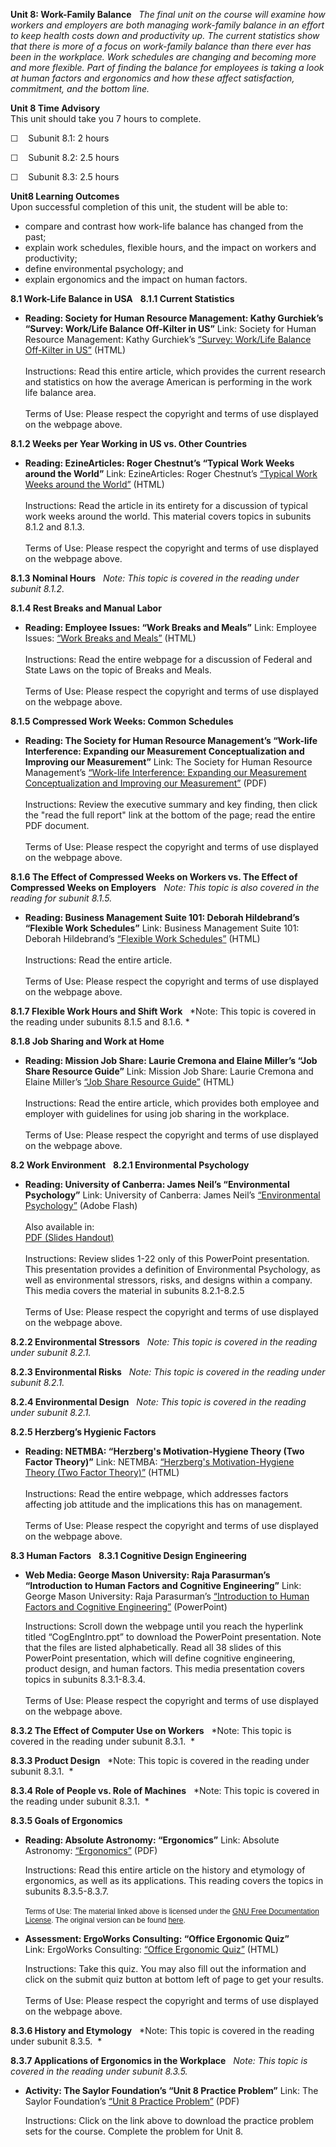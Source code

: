 **Unit 8: Work-Family Balance** <span id="8"></span> 
*The final unit on the course will examine how workers and employers are
both managing work-family balance in an effort to keep health costs down
and productivity up. The current statistics show that there is more of a
focus on work-family balance than there ever has been in the workplace.
Work schedules are changing and becoming more and more flexible. Part of
finding the balance for employees is taking a look at human factors and
ergonomics and how these affect satisfaction, commitment, and the bottom
line.*

**Unit 8 Time Advisory**  
This unit should take you 7 hours to complete.

☐    Subunit 8.1: 2 hours

☐    Subunit 8.2: 2.5 hours

☐    Subunit 8.3: 2.5 hours

**Unit8 Learning Outcomes**  
Upon successful completion of this unit, the student will be able to:

-   compare and contrast how work-life balance has changed from the
    past;
-   explain work schedules, flexible hours, and the impact on workers
    and productivity;
-   define environmental psychology; and
-   explain ergonomics and the impact on human factors.

**8.1 Work-Life Balance in USA** <span id="8.1"></span> 
**8.1.1 Current Statistics** <span id="8.1.1"></span> 
-   **Reading: Society for Human Resource Management: Kathy Gurchiek’s
    “Survey: Work/Life Balance Off-Kilter in US”**
    Link: Society for Human Resource Management: Kathy Gurchiek’s
    [“Survey: Work/Life Balance Off-Kilter in
    US”](http://www.shrm.org/publications/hrnews/pages/worklifeoffkilter.aspx)
    (HTML)  
        
     Instructions: Read this entire article, which provides the current
    research and statistics on how the average American is performing in
    the work life balance area.  
        
     Terms of Use: Please respect the copyright and terms of use
    displayed on the webpage above. 

**8.1.2 Weeks per Year Working in US vs. Other Countries** <span
id="8.1.2"></span> 
-   **Reading: EzineArticles: Roger Chestnut’s “Typical Work Weeks
    around the World”**
    Link: EzineArticles: Roger Chestnut’s [“Typical Work Weeks around
    the
    World”](http://ezinearticles.com/?Typical-Work-Weeks-Around-the-World&id=3793724)
    (HTML)  
        
     Instructions: Read the article in its entirety for a discussion of
    typical work weeks around the world. This material covers topics in
    subunits 8.1.2 and 8.1.3.  
        
     Terms of Use: Please respect the copyright and terms of use
    displayed on the webpage above. 

**8.1.3 Nominal Hours** <span id="8.1.3"></span> 
*Note: This topic is covered in the reading under subunit 8.1.2.*

**8.1.4 Rest Breaks and Manual Labor** <span id="8.1.4"></span> 
-   **Reading: Employee Issues: “Work Breaks and Meals”**
    Link: Employee Issues: [“Work Breaks and
    Meals”](http://employeeissues.com/breaks_meals.htm) (HTML)  
        
     Instructions: Read the entire webpage for a discussion of Federal
    and State Laws on the topic of Breaks and Meals.  
        
     Terms of Use: Please respect the copyright and terms of use
    displayed on the webpage above. 

**8.1.5 Compressed Work Weeks: Common Schedules** <span
id="8.1.5"></span> 
-   **Reading: The Society for Human Resource Management’s “Work-life
    Interference: Expanding our Measurement Conceptualization and
    Improving our Measurement”**
    Link: The Society for Human Resource Management’s [“Work-life
    Interference: Expanding our Measurement Conceptualization and
    Improving our
    Measurement”](http://www.shrm.org/about/foundation/research/pages/shrmfoundationresearchryan.aspx)
    (PDF)  
        
     Instructions: Review the executive summary and key finding, then
    click the "read the full report" link at the bottom of the page;
    read the entire PDF document.  
        
     Terms of Use: Please respect the copyright and terms of use
    displayed on the webpage above. 

**8.1.6 The Effect of Compressed Weeks on Workers vs. The Effect of
Compressed Weeks on Employers** <span id="8.1.6"></span> 
*Note: This topic is also covered in the reading for subunit 8.1.5.*

-   **Reading: Business Management Suite 101: Deborah Hildebrand’s
    “Flexible Work Schedules”**
    Link: Business Management Suite 101: Deborah Hildebrand’s [“Flexible
    Work
    Schedules](http://deborah-s-hildebrand.suite101.com/flexible-work-schedules-a33465)[”](http://deborah-s-hildebrand.suite101.com/flexible-work-schedules-a33465)
    (HTML)  
        
     Instructions: Read the entire article.  
        
     Terms of Use: Please respect the copyright and terms of use
    displayed on the webpage above. 

**8.1.7 Flexible Work Hours and Shift Work** <span id="8.1.7"></span> 
*Note: This topic is covered in the reading under subunits 8.1.5 and
8.1.6. *

**8.1.8 Job Sharing and Work at Home** <span id="8.1.8"></span> 
-   **Reading: Mission Job Share: Laurie Cremona and Elaine Miller’s
    “Job Share Resource Guide”**
    Link: Mission Job Share: Laurie Cremona and Elaine Miller’s [“Job
    Share Resource
    Guide”](http://missionjobshare.com/Job_Share_Resource_Guide.pdf)
    (HTML)  
        
     Instructions: Read the entire article, which provides both employee
    and employer with guidelines for using job sharing in the
    workplace.  
        
     Terms of Use: Please respect the copyright and terms of use
    displayed on the webpage above. 

**8.2 Work Environment** <span id="8.2"></span> 
**8.2.1 Environmental Psychology** <span id="8.2.1"></span> 
-   **Reading: University of Canberra: James Neil’s “Environmental
    Psychology”**
    Link: University of Canberra: James Neil’s [“Environmental
    Psychology”](http://ucspace.canberra.edu.au/display/7125/Lecture+Environmental+Psychology)
    (Adobe Flash)  
        
     Also available in:  
     [PDF (Slides
    Handout)](http://ucspace.canberra.edu.au/download/attachments/45090143/Lecture09%20Environmental%20Psychology%20Handout.pdf?version=1&modificationDate=1223920896000)  
        
     Instructions: Review slides 1-22 only of this PowerPoint
    presentation. This presentation provides a definition of
    Environmental Psychology, as well as environmental stressors, risks,
    and designs within a company. This media covers the material in
    subunits 8.2.1-8.2.5  
        
     Terms of Use: Please respect the copyright and terms of use
    displayed on the webpage above. 

**8.2.2 Environmental Stressors** <span id="8.2.2"></span> 
*Note: This topic is covered in the reading under subunit 8.2.1.*

**8.2.3 Environmental Risks** <span id="8.2.3"></span> 
*Note: This topic is covered in the reading under subunit 8.2.1.*

**8.2.4 Environmental Design** <span id="8.2.4"></span> 
*Note: This topic is covered in the reading under subunit 8.2.1.*

**8.2.5 Herzberg’s Hygienic Factors** <span id="8.2.5"></span> 
-   **Reading: NETMBA: “Herzberg's Motivation-Hygiene Theory (Two Factor
    Theory)”**
    Link: NETMBA: [“Herzberg's Motivation-Hygiene Theory (Two Factor
    Theory)”](http://www.netmba.com/mgmt/ob/motivation/herzberg/)
    (HTML)  
        
     Instructions: Read the entire webpage, which addresses factors
    affecting job attitude and the implications this has on
    management.  
        
     Terms of Use: Please respect the copyright and terms of use
    displayed on the webpage above. 

**8.3 Human Factors** <span id="8.3"></span> 
**8.3.1 Cognitive Design Engineering** <span id="8.3.1"></span> 
-   **Web Media: George Mason University: Raja Parasurman’s
    “Introduction to Human Factors and Cognitive Engineering”**
    Link: George Mason University: Raja Parasurman’s [“Introduction to
    Human Factors and Cognitive
    Engineering](http://archlab.gmu.edu/people/rparasur/Documents/)[”](http://archlab.gmu.edu/people/rparasur/Documents/)
    (PowerPoint)  
      
     Instructions: Scroll down the webpage until you reach the hyperlink
    titled “CogEngIntro.ppt” to download the PowerPoint presentation.
    Note that the files are listed alphabetically. Read all 38 slides of
    this PowerPoint presentation, which will define cognitive
    engineering, product design, and human factors. This media
    presentation covers topics in subunits 8.3.1-8.3.4.  
        
     Terms of Use: Please respect the copyright and terms of use
    displayed on the webpage above. 

**8.3.2 The Effect of Computer Use on Workers** <span
id="8.3.2"></span> 
*Note: This topic is covered in the reading under subunit 8.3.1.  *

**8.3.3 Product Design** <span id="8.3.3"></span> 
*Note: This topic is covered in the reading under subunit 8.3.1.  *

**8.3.4 Role of People vs. Role of Machines** <span id="8.3.4"></span> 
*Note: This topic is covered in the reading under subunit 8.3.1.  *

**8.3.5 Goals of Ergonomics** <span id="8.3.5"></span> 
-   **Reading: Absolute Astronomy: “Ergonomics”**
    Link: Absolute Astronomy:
    [“Ergonomics](https://resources.saylor.org/archived/wp-content/uploads/2011/07/psych304-8.3.5.pdf)[”](https://resources.saylor.org/archived/wp-content/uploads/2011/07/psych304-8.3.5.pdf)
    (PDF)  
      
     Instructions: Read this entire article on the history and etymology
    of ergonomics, as well as its applications. This reading covers the
    topics in subunits 8.3.5-8.3.7.  
        
     <span style="font-family: Arial, Helvetica, sans-serif;"><span
    style="font-size: 12px;"><span class="Apple-style-span"
    style="border-collapse: collapse;"><span class="Apple-style-span"
    style="">Terms of Use: The material linked above is licensed under
    the </span><span class="Apple-style-span" style="">[GNU Free
    Documentation
    License](http://www.gnu.org/licenses/fdl.html)</span><span
    class="Apple-style-span" style="">. The original version can be
    found
    [here](http://www.absoluteastronomy.com/topics/Ergonomics).</span></span></span></span>

-   **Assessment: ErgoWorks Consulting: “Office Ergonomic Quiz”**
    Link: ErgoWorks Consulting: [“Office Ergonomic
    Quiz](http://www.ergoworksconsulting.com/ErgonomicQuiz/ergonomics_quiz.htm)[”](http://www.ergoworksconsulting.com/ErgonomicQuiz/ergonomics_quiz.htm)
    (HTML)  
      
     Instructions: Take this quiz. You may also fill out the information
    and click on the submit quiz button at bottom left of page to get
    your results.  
        
     Terms of Use: Please respect the copyright and terms of use
    displayed on the webpage above. 

**8.3.6 History and Etymology** <span id="8.3.6"></span> 
*Note: This topic is covered in the reading under subunit 8.3.5.  *

**8.3.7 Applications of Ergonomics in the Workplace** <span
id="8.3.7"></span> 
*Note: This topic is covered in the reading under subunit 8.3.5.*

-   **Activity: The Saylor Foundation’s “Unit 8 Practice Problem”**
    Link: The Saylor Foundation’s [“Unit 8 Practice
    Problem](https://resources.saylor.org/archived/wp-content/uploads/2011/07/PSYCH304-ProblemSets-Final.pdf)[”](https://resources.saylor.org/archived/wp-content/uploads/2011/07/PSYCH304-ProblemSets-Final.pdf) (PDF)  
      
     Instructions: Click on the link above to download the practice
    problem sets for the course. Complete the problem for Unit 8.


